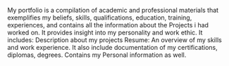 My portfolio is a compilation of academic and professional materials that exemplifies my beliefs, skills, qualifications, education, training, experiences, and contains all the information about the Projects i had worked on. It provides insight into my personality and work ethic.
It includes:
Description about my projects
Resume: An overview of my skills and work experience. It also include documentation of my certifications, diplomas, degrees.
Contains my Personal information as well.
